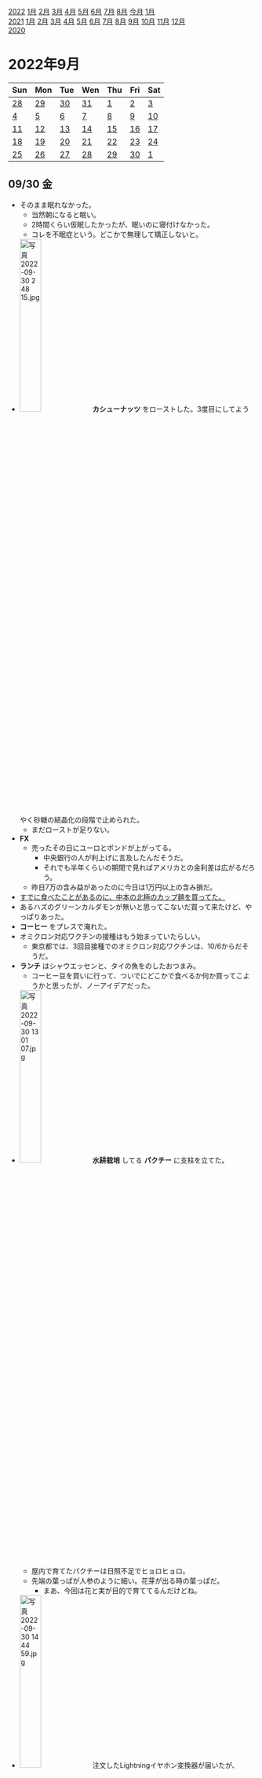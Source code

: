 [2022](README.md#2022) [1月](2022-01.md) [2月](2022-02.md) [3月](2022-03.md) [4月](2022-04.md) [5月](2022-05.md) [6月](2022-06.md) [7月](2022-07.md) [8月](2022-08.md) [今月](2022-09.md) [1月](2022-10.md)  
[2021](README.md#2021) [1月](2021-01.md) [2月](2021-02.md) [3月](2021-03.md) [4月](2021-04.md) [5月](2021-05.md) [6月](2021-06.md) [7月](2021-07.md) [8月](2021-08.md) [9月](2021-09.md) [10月](2021-10.md) [11月](2021-11.md) [12月](2021-12.md)  
[2020](README.md#2020)  

2022年9月
=========

|Sun|Mon|Tue|Wen|Thu|Fri|Sat|
|---|---|---|---|---|---|---|
|[28](2022-08.md#0828-日)|[29](2022-08.md#0829-月)|[30](2022-08.md#0830-火)|[31](2022-08.md#0831-水)|[1](#0901-木)|[2](#0902-金)|[3](#0903-土)|
|[4](#0904-日)|[5](#0905-月)|[6](#0906-火)|[7](#0907-水)|[8](#0908-木)|[9](#0909-金)|[10](#0910-土)|
|[11](#0911-日)|[12](#0912-月)|[13](#0913-火)|[14](#0914-水)|[15](#0915-木)|[16](#0916-金)|[17](#0917-土)|
|[18](#0918-日)|[19](#0919-月)|[20](#0920-火)|[21](#0921-水)|[22](#0922-木)|[23](#0923-金)|[24](#0924-土)|
|[25](#0925-日)|[26](#0926-月)|[27](#0927-火)|[28](#0928-水)|[29](#0929-木)|[30](#0930-金)|[1](2022-10.md#1001-土)|

## 09/30 金

- そのまま眠れなかった。
  - 当然朝になると眠い。
  - 2時間くらい仮眠したかったが、眠いのに寝付けなかった。
  - コレを不眠症という。どこかで無理して矯正しないと。
- <img src='images/%E5%86%99%E7%9C%9F%202022%2D09%2D30%202%2048%2015.jpg' alt='写真 2022-09-30 2 48 15.jpg' width='30%'> __カシューナッツ__ をローストした。3度目にしてようやく砂糖の結晶化の段階で止められた。
  - まだローストが足りない。
- __FX__ 
  - 売ったその日にユーロとポンドが上がってる。
    - 中央銀行の人が利上げに言及したんだそうだ。
    - それでも半年くらいの期間で見ればアメリカとの金利差は広がるだろう。
  - 昨日7万の含み益があったのに今日は1万円以上の含み損だ。
- [すでに食べたことがあるのに、中本の北極のカップ麺を買ってた。](2022-07.md#0726-instant-ramen-nakamoto-arctic)
- あるハズのグリーンカルダモンが無いと思ってこないだ買って来たけど、やっぱりあった。
- __コーヒー__ をプレスで淹れた。
- オミクロン対応ワクチンの接種はもう始まっていたらしい。
  - 東京都では、3回目接種でのオミクロン対応ワクチンは、10/6からだそうだ。
- __ランチ__ はシャウエッセンと、タイの魚をのしたおつまみ。
  - コーヒー豆を買いに行って、ついでにどこかで食べるか何か買ってこようかと思ったが、ノーアイデアだった。
- <img src='images/%E5%86%99%E7%9C%9F%202022%2D09%2D30%2013%2001%2007.jpg' alt='写真 2022-09-30 13 01 07.jpg' width='30%'> __水耕栽培__ してる __パクチー__ に支柱を立てた。
  - 屋内で育てたパクチーは日照不足でヒョロヒョロ。
  - 先端の葉っぱが人参のように細い。花芽が出る時の葉っぱだ。
    - まあ、今回は花と実が目的で育ててるんだけどね。
- <img src='images/%E5%86%99%E7%9C%9F%202022%2D09%2D30%2014%2044%2059.jpg' alt='写真 2022-09-30 14 44 59.jpg' width='30%'> 注文したLightningイヤホン変換器が届いたが、Lightning2又コネクタに差すと認識しない。直接させば認識する。
  - [別の2又をポチった](https://www.amazon.co.jp/dp/B0B38DWD91/)。充電用ライトニング端子とイヤホン端子の製品。
- SE2で使っているスマホリング的なバンドをiPhone SE3にも付けたい。
  - [買った時の残りが2本あるハズ](2022-06.md#0624-smartphone-ring) だが、どこに仕舞ったのか分からない。
  - ポチった。
- __FX__ で仕事中にマイナス3万に到達したのに、21:30にはプラス1万近くになってる。
  - どうも荒れた時にエントリーしたものだ。
- __晩酌__ は __江古田__ のもつ焼き屋。
  - 電車で移動。
    - 契約しているMVNO `OCN ONE` のプロファイルをダウンロードしていなくて、データ通信が使えなかった。
    - 都営線wifiってのが使えたお陰で、無事にプロファイルをインストールして、データ通信できるようになった。
  - 程々にするつもりだったのに、そのままカラオケに行き、更にもう1軒行った。
  - 行きは電車だったが、帰りは歩いた。
  - 朝。

## 09/29 木

- 5:00に目が覚めて眠れなかった。
- __コーヒー__ をプレスで淹れた。
- __FX__
  - 昨日はドルがだいぶ戻したらしい。
  - 豪ドル米ドルとポンドルをショート。
  - ランド円は昨日が追加のチャンスだったと思うが、すでに1枚持っていて、もう少し値幅が無いと追加しにくい。高金利通貨で、たまに大きく下げるから。
  - 8枚所持で有効比率280%。追加はこの辺までかな。
- 仕事中に音楽を聞くのに使っていた初代iPhone SEをSE2に置き換えたい。
  - SE2にはイヤホンコネクタが無い。
  - Lightningイヤホンが1つあったと思うが見つからない。
  - Lightningイヤホン変換器がいくつかあったと思うが見つからない。
  - 変換器は注文するが、とりあえずはBluetoothを使うか。
- SE2に変えたついでに、仕事中に聞く音楽を `BLACKPINK` に。
- __ランチ__ はキャベツ炒め。
  - キャベツは9/5の残り。切り口が黒ずんでる。
    - 豆板醤、オイスターソース、豆鼓、黒酢、ホワジャオの中華味。
    - 豆鼓は大体八丁味噌。
    - 黒酢を入れ過ぎた。豆鼓は刻んで使うものだが、忘れてそのまま入れてしまった。
    - ちょっと塩辛いしまとまりが無いが、こんなものかな。
- <details><summary>C#で、ファイルパスから、一つ上のフォルダのパスを取り出したい、というのをかなり大変なコードで実現しているのを見た。</summary>

  - 一つの解決方法は、
    ```cs
    var entries = path.Split('/');
    var basePath = string.Join('/', entries.Take(entries.Length - 2));
    ```
    僕が先頭2つを飛ばした時は、Take()のところにSkip()を使った。
  - またもっと速そうな方法として、
    ```cs
    var basePath = path.SubString(0, path.LastIndexOf('/', 0, path.LastIndexOf('/')));
    ```
  - 2つ目のをもっと汎用的に書くと、
    ```cs
    static int NthLastIndexOf<T>(T[] this array, T element, int skipCount)
    {
      var end = array.Length;
      for (var i = 0; i < skipCount && end > 0; ++i)
      {
        end = array.LastIndexOf(element, end - 1);
      }
      return end;
    }
    var basePath = path.SubString(0, path.ToCharArray().NthLastIndexOf('/', 2));
    ```
    とか？IList<T>の方がいいかな？むしろstring専用がいいかな？(コンパイルしてみてない)
      - 最初に再帰で書いたが、スピードのためにループに直したら終了判定も簡単になって良かった。
      - これ、先頭から飛ばす方が少しだけ手間だ。
        ```cs
        static int NthIndexOf<T>(T[] this array, T element, int skipCount)
        {
          var start = -1;
          var end = array.Length;
          for (var i = 0; i < skipCount && start < end>; ++i)
          {
            start = array.IndexOf(element, start + 1);
          }
          return start >= end ? -1 : start;
        }
        var relativePath = path.SubString(0, path.ToCharArray().NthIndexOf('/', 2));
        ```
  </details>

- __晩飯__ はインスタント焼きそばとレンチンの卵と `シャウエッセン` 。
  - 北海道で普及しているという `焼きそば弁当` 。
    - 大盛りしか売ってなかったのでソレを買ったが、多過ぎた。まあ、他の日よりは今日の方が相応しい。
- 気温22°Cらしいのでエアコンを消して窓を開けて寝る。
- 床にはいるが2時間で起床。
- 暑くてエアコンを点けた。風が通らず、室温は22°Cにならない。

## 09/28 水

- 目覚ましを掛け忘れて9:30起床。
- __コーヒー__ をプレスで淹れた。
- __園芸__
  - __パクチー__ をベランダに出してみた。
  - アシナガバチの大きいのがいつもウロついてるが、そのうちに水やり中に間違って部屋に入ってきそうで怖い。
- 最高気温26°Cらしい。室温は28°Cを超えそうだからエアコンを入れた。
- 久しぶりに __チャイ__ を煮出した。
- __ランチ__ は糠漬けとキャベツの塩揉み。
  - 塩揉みも9/5のだ。
- iPhone SE3が到着。
  - 同期は簡単に済んだが、アプリのダウンロードが終わらないので持ち出せない。
  - 付属ケーブルがUSB-C対Lightningだ。
- __FX__
  - __豪ドル売り__ でエントリーした。
    - もっと早く決断して売るべきだった。
    - アメリカの景気が悪くなると、オーストラリアの都合で下がる。
    - 景気が良くなるとドルが上がる。
    - そうでなくとも、当面はアメリカの方が金利上昇が速いと思われる。
  - __ポンド__ もしばらくトレンドは変わらないかも知れない。
    - 新政権の減税の評判が悪いそうなんだけど、どうなんだろうか。
  - こないだの __介入__ の時に見てるだけだったが、どうせそのうちに戻すとは思っていたのだから、適当に何枚か間隔を置いて追加すればよかった。
    - 「どこまで下がるか分からない」という理由で売りで参加しなかったが、 __買いで参加__ したら良かったんだ。
- __ハーブティー__ を __レモングラス__ と __乾燥みかん__ で淹れた。
- 同僚にお勧めされた `Awkward Guests` というボードゲームが面白そうだが、遊ぶのが大変そうだ。
  - アプリだけで遊べるバージョンがあればいいのに。
  - 昔、この中に一人だけ嘘吐きがいる、というような論理ゲームを作ろうとしたことがあったが、似た感じなのだろうか。
- __歩いて__ __お出かけ__
  - __江古田__ に行く途中でスパイスを買いたい。
  - 検索すると __東長崎__ に `スパデウラリマート` というハラル食材店があるので、ホールのカルダモンとクミンを購入。
  - 近くの `クレオールコーヒースタンド` で __コーヒーをテイクアウト__ 。
  - 江古田のもつ焼き屋で晩酌。
  - タクシーで帰宅。

## 09/27 火

- 朝になると眠くなる。
- __コーヒー__ をプレスで淹れた。
  - やや深煎り気味だがフィルターより美味しい。
- 近くのスーパーで __買い物__。
  - 冷凍シーフードミックスとピーマンとナスを買うつもりだったがナスは無かった。
  - シメジとみかんとストックのインスタント麺を購入。
- __乾燥みかん__ にチャレンジ。
  - <img src='images/%E5%86%99%E7%9C%9F%202022%2D09%2D27%208%2019%2025.jpg' alt='写真 2022-09-27 8 19 25.jpg' width='30%'> フレッシュな輪切りみかん。
  - コンベクションオーブン110°Cで風力最大。
    - <img src='images/%E5%86%99%E7%9C%9F%202022%2D09%2D27%209%2024%2034.jpg' alt='写真 2022-09-27 9 24 34.jpg' width='30%'> 30分では沸騰すらしていない。
    - 沸騰しないが、徐々に水分は抜けていってる。60分経過後に、120°Cに上げてみた。
    - <img src='images/%E5%86%99%E7%9C%9F%202022%2D09%2D27%2010%2031%2006.jpg' alt='写真 2022-09-27 10 31 06.jpg' width='30%'> 本当にその温度まで上がってるのか調べるために、オーブン用の温度計を入れてみた。
      - 見たら90°Cだった。
      - 130°Cに上げてサーモスタットが切れる瞬間でも100°C。
      - 温度計が手前だからかも知れない？
      - 130°Cでは、温度計は100°Cまでしか上がらないが、皮は焦げた。
    - 120°Cでも焦げは進む。110°Cで良かったのかな？
    - 2時間半かけて、それらしくなった。
    - 厚みのあるところの水分が抜けていないのでサーキュレーターで風乾。
- `Amazon` がプライムデー。
  - みかんがダメっぽかったので、フードドライヤーが欲しかったが、1回しか使わない気がする。
    - そして、コンベクションオーブンでもそこそこ行けそうということが分かって不要になった。
- 忘れていたキャベツと大根の糠漬けを取り出した。9/5だった。
- __園芸__
  - __パクチー__ をベランダの日陰になりがちなところに出してみた。
    - 最高気温28°Cだと、室内の温度と一緒だ。
    - パクチーは20度くらいまでの温度がいいらしい。今年は暑くて2鉢枯らしてしまった。
    - 室内の本棚よりはベランダの日陰がちなところの方が照度が高いし、温度も室内より丁度いいと思う。
    - ただし、西日が当たる。大丈夫だろうか。
    - 昼過ぎ、やっぱり30°Cまで上がる、と言い出したので室内に取り込んだ。
      - 直射日光が当たっており、心なしかグッタリしている。
      - 背が低いうちに風に当てると強く育つというのを見たことがある。
        - 面倒でしなかったが、今のヘナヘナ具合を見るとやれば良かったと思う。
        - しっかりしないなら、支柱を立ててしまおう。
    - 最低気温が、パクチーにとって適温くらい。夜は室内の方が暑いから、夕方に外に出すのがいいのかな。
- __ランチ__ はシーフードガパオと素麺。
  - ガパオはブナシメジを入れ過ぎた。残りをどうするか考えるのが面倒だったので、多過ぎることは分かっていて入れてしまった。
    - ナンプラーもオイスターソースも入れ過ぎ。控えたつもりだったがかなり濃い。
    - ついでに __ホーリーバジル__ も多過ぎた。
  - 素麺は __茗荷__ を使うため。
  - 満腹。
- __カシューナッツ__ の砂糖掛けを作ろうとしたが、またカラメルになった。
  - シナモンの香りがするんだけど、混入したのかな？生のカシューナッツを保管してる棚は匂いのキツいものが多いから、それが混じると微妙にシナモン風になるのかな？
  - 140°C10分はローストが甘かった。少し喉に辛い。
- 味付けカシューナッツローストをどうやって作るべきか分からずに試行錯誤していたが、途中までオーブンで、それをフライパンで煎る、で良さそう。
- 夕方、調子が悪くなって早退させてもらったら、報告して割とすぐに調子が戻り始めた。
- __パクチー__ を夕方にベランダに出そうかと思っていたけど、陽が落ちてしまった。
  - __日照__ の無いベランダに出すのは、単に冷やすだけで意味はない。
- __国葬__ について日記に書いていなかったのか。
  - 菅の友人代表の弔辞が評判いいらしい。
    - 安倍も菅も嫌いだが、菅の安倍に対する忠誠には疑いを持たない。
      - 第一次安倍政権が学級崩壊と呼ばれてお腹を壊して退陣した。
      - 自民党内でも安倍を批判する声が多かったが、菅はあの時も裏切らなかった。
  - 国葬は内閣の裁量で決めてもいいと思うけど、時間が経つごとに反対が増えるというのは、やりかたが良くない。当初は賛成が多かったのだし、岸田が国民に情熱を見せることが出来れば違ったと思うが、そもそも熱意が無いなら主催を変更するべきだった。国民の分断を煽る結果になった。まあ、安倍を送るには相応しいか。
    - 国葬賛成派は、礼儀とか道徳を持ち出しがち。理屈は反対派にある。
      - だが、どちらも歩み寄りがない。どちらも落としどころが無く、相手に譲歩の余地を与えない。
      - 不道徳と言われて歩み寄れるか？安倍政権や国葬の総括や検証は事後でも良くないか？
  - 銃撃を防げなかったことで、手製銃が念頭に無かったというようなことを言っていたが、それではボウガンはどうなのか。すでに沢山の事件が起きているし、銃よりも作るのが簡単だし、今回のような箱型にしたら連発式や多連装にも改造できる。
- __為替介入__ について、効果が無いというような経済記事がいくつもある。
  - 一定水準を維持しようとする介入は為替操作として非難されるが、急変時に変動スピードを緩めるための介入は __スムージング__ と呼ばれていて許容されると言われている。
  - 各国への根回しをしていたとされるから、スムージングとして理解を得ていたハズだ。
  - ということは、円安を止めることが出来なくて当然で、 __変動スピードが遅くなれば効果があった__ と言うことだ。
  - 無意味だという意見は、160円到達が3か月後でも24か月後でも違いが無い、と主張しているのと大差がない。
  - これからもたまに介入して、レバレッジの高い連中をガンガンロスカットさせてやって欲しい。
    - 円高介入の時の外貨を円転するなら、利益確定だしね。
      - 米国債を売るわけだから、好き放題はできないだろうけど。
- 五輪のスポンサー選定での贈収賄事件がいくつか明るみになった。
  - 8月末に、安倍内閣の守護神と言われた中村恰警察庁長官が銃撃事件を防げなかったことに対する引責で辞任したら、このスピード感。やりたかったのに抑えられていたというのが伝わる。
- 夜の外気温が22°Cだというのでエアコンを消して窓を開けてみる。

## 09/26 月

- 目覚ましを8:30に掛けて9:20起床。
- __コーヒー__ をウェーブフィルターで豆多めで淹れた。
- __園芸__
  - ここのところ雨が多くて水やりが楽だったが、久しぶりにたっぷりあげた。
  - __ローズゼラニウム__ をベランダに。
- __FX__
  - ドル円で割と激しく上下していたので売り方に乗ってみた。
    - あっさりと勢いが無くなったのですぐに決済。600円勝ち。
- __ランチ__ はガパオ。
  - ベランダの __ホーリーバジル__ を使った。ガパオとはホーリーバジルのことだそうだ。
    - ホーリーバジルの感じは、なるほど、どこかで食べたガパオだ。
      - スイートバジルの時には全然ガパオを感じなかったが、これが本物か。
      - といって、多分前回はバジルを入れるのが早過ぎたのだと思う。
    - オイスターソースを入れ過ぎて味が濃過ぎる。
      - 粘度がかなり高い。
    - __レモンドロップ__ を使おうと思っていたのに忘れて粉唐辛子を使った。
    - お肉は生姜焼き用のを細切りにして、下味をつけて冷蔵庫に入れたものを使ったが、完全にオイスターソースに負けてる。
    - 悪くはないが、色々想定外。
- 近所の居酒屋で __晩酌__ 。
- 3時間で起きてしまい、そのまま朝まで眠れなかった。

## 09/25 日

- 朝、牛乳を買いに出掛けたら知り合いに会い、ゴールデン街に飲みに行った。
  - その後バー2軒。13:00頃まで。
- __買い物__ して帰る。
  - `アジアンスーパーストア` でココナッツミルクとココナッツシュレッドとインスタント麺とお菓子を購入。
  - 黒酢を買いに `華僑服務社` へ。
    - ついでにオイスターソースも買って来た。これはガパオ用。
- 大久保の中華で一杯やっていこうと思っていたが、昼はランチで混んでいたのでスルーして `ひつじろう` という店に行った。
- 西新宿のビルがだいぶ出来てきた。
- 近所のもつ焼き屋で __晩酌__ 。
- 朝出掛けてから10時間してようやく牛乳を手に入れた。

## 09/24 土

- 東中野のバーで誕生会。

## 09/23 金 春分の日

- __お出かけ__
  - __練馬__ の `渋谷園芸` へ。ダラダラしてて出るのが遅くなったので電車。
    - 月曜の `オザキフラワーパーク` が大ヒットだったので、コチラも見てみた。
    - あんまりピンとこなくて、ローズゼラニウムだけ買って来た。
    - コスモスを少し悩んだが、花を育てる趣味はない。
    - コスモスの切り花があればどこかの飲み屋にでもプレゼントしようかと思ったが無かった。
  - __雨用の靴__ で出ようと思ってたのに忘れた。
  - `フルプレ` で2杯。
  - その向かいの `プラザトキワ` という用品店の店頭に安いチェックシャツが売っていたので購入。
    - 無地やストライプのもあれば欲しかったが、チェック1枚だけ。
  - 歩いて移動中の __桜台__ の喫茶店で __コーヒーをテイクアウト__ 。
  - __江古田__ のバーで一杯。
  - 江古田のもつ焼き屋で晩酌。
  - __中井__ の知り合いのバーのイベントで一杯。
  - タクシーで帰宅。
    - ウォーキング時間が短過ぎる。

## 09/22 木

- 目覚ましを掛け忘れて寝坊した。10:40起床。
- __買い物__ とついでに __ランチ__ に __お出かけ__ 。
  - `丸亀製麺` でおろし醤油うどん。
    - こないだ `うどん大門` でいいうどんを食べて、丸亀はもっとコシがあったな、と思って食べたくなった。
    - コシはハッキリ強いが、ちょっと美味しく感じない。もう少し茹でた方がいいかも？
  - スーパーで `シャウエッセン` の大袋と、ずっと忘れてたボディーソープを購入。
  - `バーガーキング` で気になっていたビッグチキンフィレバーガー。
    - アプリで注文したいが、トッピングの設定が出来ない。
  - `スタバ` でフラペチーノ。
- 雨が降ったようで、水やりはいらなそう。 __ハバネロ__ にだけあげた。
- アチコチ行ったから __昼休み__ ギリギリ。
- __FX__ 17:00過ぎ、日銀の __為替介入__ 来たかも。
  - 一瞬、145.8円から143.8円まで2円下げた。
  - 乗っかるかどうか迷ったが止めておいた。
    - エントリーは簡単だが、イグジットに自信が無い。
  - 介入宣言来た。
  - 140.585円まで来た。あと一息！
  - あー、終わったかな。18:00時点で142円まで戻した。
  - 17:04から17:46までの戦いでした。
  - 介入に乗っかってれば3万円は取れたな。もっと行けたかも知れない。まあ、事前には分からない。
  - もうちょっと下げたらロングでエントリーしたかったな。
    - と言っても、介入が終わったことを確認したうえで140円台だったら、くらいなので、かなり下げないとそうならないけど。
  - __140円を割る__ と、為替操作との非難を受けそうだからココまでにしたのかな？単に、 __開始時点から5円__ と決めてたのかな？
  - イベントの盛り上がりで楽しかった。久しぶりのリアルタイムだった。
  - いつの間にかユーロ/スイスフランのスワップがマイナスになってる。ユーロが利上げしたのは知ってたが、スイスフランよりも高くなっていたとは。
    - スイスの利上げも発表されたが、結果どうなるのかな？週明けに分かるだろう。
- __ハーブティー__ はレモングラスと乾燥生姜。
  - 生姜が勝ってる。味がするくらい入れたが、香りがする程度でいい。
  - 2杯目はかなり辛い。コレはコレで楽しい。
- エアコン無しで仕事したが、微妙に暑かった。
- __赤紫蘇__ は明るくないと発芽しないそうだ。
  - とりあえず、今の容器のまま外に出してみようか。

## 09/21 水

- 9:00の目覚ましで9:30起床。
- __コーヒー__ をプレスで淹れた。
  - 豆を多めにした。
- 朝の気温が18°Cだというのでエアコンを消して寝たら良かったと思ったが、ベランダに出てもあんまり涼しくなかった。
- __ランチ__ はキャベツと貰った佐野ラーメン。
  - 流石にチェーンの喜多方ラーメンのような弾力はない。冷水で締めて温め直したら違ったかな？
    - 坂内とか小坊師とかの、多加水のピロピロのコシがあってモチモチの麺が好きだ。
- __園芸__
  - <img src='images/%E5%86%99%E7%9C%9F%202022%2D09%2D21%2014%2013%2046.jpg' alt='写真 2022-09-21 14 13 46.jpg' width='30%'> <img src='images/%E5%86%99%E7%9C%9F%202022%2D09%2D21%2014%2013%2050.jpg' alt='写真 2022-09-21 14 13 50.jpg' width='30%'> <img src='images/%E5%86%99%E7%9C%9F%202022%2D09%2D21%2014%2013%2058.jpg' alt='写真 2022-09-21 14 13 58.jpg' width='30%'> 買って来た __茗荷__ を本棚の下段の __生姜__ の隣に配置した。
    - 生姜は2つあって、ハイドロボールの方は元気がないが、スポンジに乗せただけの方は元気が良い。
      - 息ができるようにハイドロボールにしたつもりなのに。粒が小さかったかな。
  - <img src='images/%E5%86%99%E7%9C%9F%202022%2D09%2D21%2014%2013%2029.jpg' alt='写真 2022-09-21 14 13 29.jpg' width='30%'><img src='images/%E5%86%99%E7%9C%9F%202022%2D09%2D21%2014%2033%2024.jpg' alt='写真 2022-09-21 14 33 24.jpg' width='30%'> 買った時からついていた茗荷を収穫した。
  - <img src='images/%E5%86%99%E7%9C%9F%202022%2D09%2D21%2014%2016%2036.jpg' alt='写真 2022-09-21 14 16 36.jpg' width='30%'> 枯れたと思っていた __コシヒカリ__ から新芽が出た？青々として伸びてる部分がある。
- __ハーブティー__ はレモングラスと乾燥リンゴ。
  - 5分蒸らしたが、2杯目と比べると薄い。なかなか良く出ない。
  - 2杯目は美味しい。リンゴの香りも甘みも良く出ている。
- __FX__ で、ドル円とランド円を1枚ずつエントリーした。
  - [利益確定した](#0905-fx) 値段よりも安く買いたかったが、いつまでも帰ってこないかも知れないので、値上がりした時にポジションを積み増した、と考えてエントリーすることにした。
  - ポジった途端にサクサク下げるというね。
    - その内に09/05の値段までは下げると思ってたから別にいいんだけどね。タイミングが良過ぎて。
- ファイル名が長過ぎてgitに登録できないという事態。
- C#の `IReadOnlySet<>` を使いたいが、Unity2021の.net frameworkのバージョンには入ってない。
- [09/16に注文したiPhone SE3](#0916-order-iphone-se3) は今日届く予定だったはずだが、注文履歴を見たら9/27..9/29に到着予定に変わっていた。
  - なら他の色でも良かった。
- __江古田__ のもつ焼き屋で __晩酌__ 。
- 18°Cらしいので、エアコンを消して寝る。

## 09/20 火

- 7:00の目覚ましで8:30起床。
- 中野税務署へ修正申告しに行く。
  - 8:30に到着したかったが9:20に家を出た。
  - 封筒に申告用紙が入っていて、それを書き写すのかと思ったら、ソレに住所氏名を書いてハンコを押して出せばいいだけだそうで、楽チンで嬉しい。
- 駅ビル？が出来てきた。
- __ランチ__ は __中野ブロードウェイ__ の地下の `うどん大門` でかけ小をひやあつで。
  - うどんはコシがあるが讃岐と比べると柔らかめ。お出汁が美味しい。
  - 冷たい方が美味しそう。次があれば醤油うどんを食べたい。
- 思ったよりも待った。23:00直前に列に並んで、23:30を過ぎた。なら `レインボウスパイス` にしたら良かった。30分待つのが嫌だからソッチにしたのに。
  - __昼休みを長く取りたい__ 。中野には他にも行きたいお店が沢山ある。
- ブロードウェイ地下の `チャレンジャー` で __コーヒーをテイクアウト__ 。
- ブロードウェイに `シャトレーゼ` の実店舗があった。
- 近所に戻って来て、 `スタバ` で __コーヒーをテイクアウト__ 。アーモンドミルクラテ。
- 夕方にお腹が空いて明太焼きそばのカップ麺を食べた。
  - 大量の明太子、ということだったが、粒が沢山ではなく、小さな塊が沢山だった。味は悪くないが、別に入っていて嬉しいとは感じなかった。
- 夜食にポテチを1袋半食べた。

## 09/19 月 敬老の日

- __お出かけ__ 。
  - 同僚に `辛辛魚` を勧められて、食べに行く。辛辛魚はメニューの名前で、店の名前は `井の庄`。
    - 何店舗かあるが、折角だから本店へ。
    - 最寄り駅は石神井公園駅。
      - 歩くと10km程度。
      - 往復とも歩くのは、やる気が出ないので息は電車で帰りだけ歩く。
  - ついでだから `オザキフラワーパーク` の品揃えも見に行く。
    - ということで、 __武蔵関駅__ で下りて、花屋に寄って歩いてラーメン屋へ。
    - __茗荷__ のまあまあ育ったのを買った。
      - 茗荷は簡単に冬を越すらしい。地上部が枯れるからソレを切って、春になると芽が出てくるらしい。
      - それと、日陰でも育つので室内で良いというのがいい。
      - 実が付いているのを買って来た。
    - __食用菊__ が売っていたのでなんとなく買った。もう蕾が付いている。ポットのままで大丈夫かな？
      - 菊も冬を越すらしい。
        - 地面から冬至芽というのが出てくるそうで、冬の間にそれを植え替えるのだそうだ。
    - __ヨモギ__ 、 __タイム__ 、 __オレガノ__ も買って来た。
      - ヨモギも冬を越すらしい。植え替えや株分けは秋だそうだ。
  - __石神井公園__ を通って移動。ほぼ池。
  - 風が強い。
  - 雨が降ったり止んだり。
  - __雨用の靴__ で出ようと思ったのに忘れていた。
  - __晩飯__ は辛辛魚。
    - 魚粉でドロっとしてる。
    - 細めの平麺で、パツっという固さはあるが、もっちりした弾力はない。
    - 肉マシを注文した。
      - この大きさで380円はちょっと高いかな、と思った肉が2つで、これなら十分だ。
    - 辛めに注文しようと思ったが、辛さの段階が聞き取れず、普通より少し辛く、と注文した。
    - テーブルに赤い粉末があったが、入れても辛くならない。普通の辛さと同じ辛さらしい。実質的には追加魚粉だ。
  - __練馬__ に寄って __晩酌__ 。 `フルプレ` でサワーを2杯。生絞りフルーツサワーのお店。
  - __江古田__ に寄ったが、お目当ての店は定休日だった。
    - 月曜が祝日の時は火曜休みにして欲しいが、祝日の時くらいは平日休みの人と会いたいということなのかも知れない。
  - __中井__ の知り合いのバーのイベントに行って一杯。
    - __タコさんウインナー__ が品切れだそうで、コンビニで買って来て差し入れ。
      - `セブンイレブン` にウインナーが6種類もあった。
      - 全部買って来て、タコの大群を作ってもらった。

## 09/18 日

- ポストに税務署の封筒が入っていた。
  - 火曜日までに修正申告しろと。
  - ギリギリじゃん。今日まで気付かなかったのが惜しまれる。
- 近所のもつ焼き屋で __晩酌__ 。

## 09/17 土

- <img src='images/%E5%86%99%E7%9C%9F%202022%2D09%2D17%2010%2043%2041.jpg' alt='写真 2022-09-17 10 43 41.jpg' width='30%'> 風乾ではサクサクにならない __乾燥リンゴ__ をコンベクションオーブンで110°Cで焼いたらサクサクになった。
  - 放置したらすぐにシナシナになった。
- __お出かけ__
  - 中井の知り合いのバーが長期休暇なんだけど、その期間に間借りで知り合いが営業しているので、一杯飲んでいく。
    - デザイナーさんが作品を展示するイベント。
  - [08/27にケバブを全然買えなかった](2022-08.md#0827-kebabu) 事件のリベンジのために __新井薬師__ まで歩いた。
    - `メイハーネオゼリ` でチキンとビーフのおつまみケバブをテイクアウト。
      - 肉がしっかりしてて、味付けが塩辛い。
    - `アップアルル` はまたやってなかった。潰れてるかも知れない。
    - 早稲田通りまで出て、 `ディバン` でミックスのおつまみケバブをテイクアウト。
  - 東中野のバーにケバブを差し入れ。

## 09/16 金

- 9:00の目覚ましで9:35起床。
- <img src='images/%E5%86%99%E7%9C%9F%202022%2D09%2D16%204%2055%2010.jpg' alt='写真 2022-09-16 4 55 10.jpg' width='30%'> 生姜はもう大丈夫そうなので瓶に移動。
  - リンゴは風乾するならもっと薄く切った方が良さそう。
    - 100°Cのコンベクションオーブンとかどうかな？
- __コーヒー__ をプレスで淹れた。
  - 今日から `BBB` のマンデリン。久しぶりの深煎り。
- __園芸__
  - カイガラムシを指で弾いたら潰れた。憂鬱。
    - チェックしてないけど、沢山いるんだろうな。
  - [09/14にも書いた](#0914-dead-plum) が、梅は買って来た時には棒だったんだから、今の枯れて見える状態からでも発根、発芽してもいいんじゃない？
    - 台木に接ぎ木してある感じだから、ソッチがダメになったというならどうしようもないんだけど。
- 毛布を洗濯。
- __ランチ__ はキャベツ。
  - 乳酸発酵している気がするが、元々の酸味だったかも知れない。
- 余っている1/4のキャベツを見ないフリする罪悪感。
- <img src='images/%E5%86%99%E7%9C%9F%202022%2D09%2D16%2013%2000%2040.jpg' alt='写真 2022-09-16 13 00 40.jpg' width='30%'> <img src='images/%E5%86%99%E7%9C%9F%202022%2D09%2D16%2013%2005%2013.jpg' alt='写真 2022-09-16 13 05 13.jpg' width='30%'> __昼休み__ に __カシューナッツ__ をロースト。
  - [以前に塩水に漬けてからロースト](2022-06.md#0606-roast-nuts) と書いたが、今回はキャラメリゼの作り方で試した。
    - https://www.cotta.jp/special/article/?p=7543
  - 途中に書いてある結晶化した砂糖の状態にしたかったが、バターを入れたら水分で砂糖が溶けてしまった。
    - 部分的にカラメルになって、結晶が少し残った部分とのコントラストで美味しい。
    - 味見したら止まらない。コレは良くないものを作ってしまったかも知れない。
  - ナッツのローストは160°Cで15分。もう少し短くてもいいかも知れない。
  - なるほど、コレをチョコで包むとアマンドショコラか。
- __FX__ でメキシコペソ円だけ買い直した。
  - まだ高いけど、金利高いし、待ってる時間のスワップの方が高いかも知れないし、ドル円やランド円に比べると底が固い。
  - ランド円はまあまあ下がってる。
    - 下値の切り上げ方を見ると、この辺で反発するかも知れないが、トルコリラと南アランドは落ちてくると信じてる。トルコはポジらないけど。
- やっぱりランチでお腹が痛くなった。少しマイルドになったかも？慣れただけ？
  - 仕事中はエアコンが当たるから、冷えた説も消えないけど、お腹が空っぽの時は平気なんだよなあ。
- <img src='images/%E5%86%99%E7%9C%9F%202022%2D09%2D16%2016%2031%2046.jpg' alt='写真 2022-09-16 16 31 46.jpg' width='30%'> __ハーブティー__ を __乾燥リンゴ__ と __乾燥生姜__ で淹れてみた。
  - これだけだと、飲み物として物足りない。紅茶に入れるとかしたい。
  - 時間が経ったら濃くなってきた。煮出す必要がありそう。
  - 二煎目は厳しいな。
  - 出し殻は味が無くて食べられない。生姜は辛みはあるが香りが無い。
- 何年も前に生の大豆を買って放置していたハズなんだけど見当たらない。捨てたのかな？
- <a id="0916-order-iphone-se3"></a>`Apple` の公式サイトで `iPhone SE3` を注文した。
  - 21日の水曜に届くそうだ。置き配でいいんだけど、指定する場所が無かった。
- __江古田__ まで歩いてもつ焼き屋で __晩酌__ 。
  - 移動中に自販機で水を買ったらリンゴジュースが沢山入っていて邪魔だった。
    - 業者に連絡しようかと思ったけど、目につくところに連絡先が無かったので止めた。
  - __中井__ の知り合いのバーで一杯。

## 09/15 木

- 4:00頃に起きて、そのまま寝なかった。
- 外気温が23°Cだというのでエアコンを切って窓を開ける。
  - 室内の空気が悪かった。
- おならがオニオンスープの匂い。
- <img src='images/%E5%86%99%E7%9C%9F%202022%2D09%2D15%207%2017%2008.jpg' alt='写真 2022-09-15 7 17 08.jpg' width='30%'> 朝の時点の __乾燥リンゴ__ と __乾燥生姜__ 。
  - リンゴは加熱したのと生のが半々で、生のはまだまだ。
  - 生姜はすでにかなり乾いている。
- __園芸__
  - 昨日の夕方水やりをしたので、どれも土は乾いていなかったが、 __唐辛子__ と小さい鉢には水やりした。
- 今日は27°Cまでか。室内はエアコンが必要だろうが。
- まだお腹痛い。病院に行くべきか。
- ダラダラしててコーヒーを淹れるタイミングを逃した。
- __昼休み__ は昼寝。
- ランチは食べずに、たまにお菓子を食べた。
  - `カントリーマアム` チョコまみれ。
- __FX__ だけど、昨日のレートチェックで13日の物価発表前の価格を割っていないということは、1か月程度は140円に到達しなそうだ。
- `iPhone SE3` を買いに新宿のAppleストアに行ったが、黒の128GBの在庫が新宿店だけなかった。
- 新宿に出たついでに、やっていたら __二郎系ステーキ__ を食べようと思っていたが、そのメニューはコロナ中に止めたっぽい。

## 09/14 水

- 9:00の目覚ましで9:30起床。
- まだお腹が痛い。
  - お酒の飲み過ぎが原因だと思っていたが、お腹を冷やしたのが原因の可能性がある。
    - 下してるし。
- __コーヒー__ をプレスで淹れた。
- __ランチ__ はキャベツとポテチとオニオンスープ。
  - オニオンスープは甘みを出すために65°Cまではざく切りの玉ねぎを入れた水をIHの一番弱い火力で熱し、そこから沸騰させ、沸騰を維持できる程度の弱火で玉ねぎが柔らかくなるまで煮た。
    - こんなところじゃないかな？
    - 後で思ったけど、40°Cくらいまでは普通に加熱してもいいのでは。
- `Boniq` もそうだけど、真空調理機を低温調理機という人たちがいる。
  - 分からなくはないんだけど、`Anova` とかBoniqの本質はお湯で恒温調理することだ。
    - そして、食材を袋に入れておかないと、ただ煮るだけになるし、機械のメンテが面倒だ。
      - その際に、袋の空気を抜かないと効率が悪いので、真空にする。
  - だから、真空調理と呼ぶべきだ。
  - スチームコンベクションオーブンで低温調理する場合には、真空ではないかも知れないので実体に合った呼び方をしたらいい。
- [何故フードドライヤーが欲しかったんだっけ？](2022-06.md#0607-food-drier) というのを思い出した。
  - [ハーブティーに乾燥リンゴを入れたかったんだ](2022-08.md#0823-dried-apple)。
- __FX__ 日銀が為替介入の準備段階に行う、 __レートチェック__ というのを実施したそうだ。
  - いくらか円高になったが、僕が戻って欲しい値段に比べれば大したことが無い。
  - これをきっかけに上昇して、もう帰ってこないかも知れないな。
- __ハーブティー__ は __レモングラス__ と乾燥生姜。
  - 自家製の乾燥生姜を使い切ろうと思ったのだけど、思いの外少なくて、生の生姜を少し足した。
    - 生と言ってもウォッカ漬け。
- レモングラスを収穫しにベランダに行ったら、 __ハバネロ__ の葉っぱに、白いゴミの様なものが散らかっているし、ベトベトしたものが付いている。
  - パッと見では虫に見えないが、虫に決まっている。わざわざ拡大して確認するつもりになれないし必要もない。
  - シャワーで流した。
  - 株が大きくて大変だった。
  - 大き過ぎて鉢が倒れるので、枯れた __南高梅__ に立てかけてある。
    - <a id="0914-dead-plum"></a>南高梅は根腐れで葉っぱが全部落ちたが、出掛けた新芽は死んでるように見えない。
      - 植え替えたら来年の春に芽を出すだろうか？
      - その前に一度新芽を拡大して見てみるのがいいか。
- ついでに適当に水やりした。
- __晩飯__ は宅配で `バーガーキング` のディアブロダブルチーズバーガー。
  - 辛いフライドガーリックが入っていて、中々楽しい。
- __買い物__ に __お出かけ__
  - 乾燥リンゴと乾燥生姜を作るための材料を探しに。
  - それと牛乳を切らしているのと、インスタントラーメンとポテチのストックが少ない。
- __乾燥リンゴ__ と __乾燥生姜__ の仕込み。
  - <img src='images/%E5%86%99%E7%9C%9F%202022%2D09%2D14%2020%2010%2001.jpg' alt='写真 2022-09-14 20 10 01.jpg' width='30%'> 乾燥リンゴはレンジで作るのを試したが、イイ感じに焼けるだけで乾く様子が無かった。
  - <img src='images/%E5%86%99%E7%9C%9F%202022%2D09%2D14%2020%2026%2039.jpg' alt='写真 2022-09-14 20 26 39.jpg' width='30%'> <img src='images/%E5%86%99%E7%9C%9F%202022%2D09%2D14%2020%2029%2057.jpg' alt='写真 2022-09-14 20 29 57.jpg' width='30%'> ということで、両方ともサーキュレーターで __風干し__ に。両方とも、この上に水分を吸うためのキッチンペーパーを置き、その上にボウルで重石をしてある。
    - 少しは加熱した方が美味しそうだけどな。乾燥と関係なく、調理として一度レンチンしてから、というのはいいかも知れない。
- 夜食に、さっき買ったお菓子を食べた。
- 23:00に仮眠のつもりで寝たが、朝までになった。

## 09/13 火

- 9:00の目覚ましと8:20のiPadの目覚ましをスヌーズし続けて9:30起床。
- __コーヒー__ をプレスで淹れた。
- __園芸__
  - __唐辛子__ は復活したが __コシヒカリ__ はダメっぽい。
  - 鉢の大きい __ペパーミント__ は一部が枯れただけで復活したが、鉢の小さい __キューバミント__ は復活できなかったようだ。
    - キューバミントの葉が乾燥してもいい香りなので収穫しておく。
      - 衛生面がやや不安。
  - __ライム__ の最後の冬の実が落ちた。
    - 夏の実が丁度良いサイズになりつつある。
  - __生姜__ の水耕栽培は、ハイドロボールを使った方の伸びが良くなくて、スポンジに乗せただけの雑な方が良く伸びてる。
  - __水耕栽培__ の __ホーリーバジル__ を外に出した。
    - まだ小さいので、乾くのが不安だったんだけど、高温を好むらしいし。
    - 室内で日照も少ないんだろうけど、本当にゆっくりとしか伸びない。生きてるのか不安になるレベル。
  - __水耕栽培__ の __四川唐辛子__ と __ベトナム唐辛子__ の容器が倒れてるのに気付かなくて枯らしてしまって結構経つ。
    - そろそろどかして別のを配置すべきだが。
  - __発芽セット__ がほとんど反応しない。
    - 室温27°Cは高過ぎるのだろうか。その温度で発芽する品種は？
- __ランチ__ はアチャールと乾ソバの残りとワンタン。
  - ワンタンすっかり忘れてた。
    - ワンタンとソバと乾燥ワカメを同じ鍋で茹でて、ワンタンスープを蕎麦湯で伸ばしたが、これは失敗だった。
    - ワンタンがちゃんと煮えてないし、ソバは表面がヌルヌルだし、スープの味はぼやけた。
    - 別の湯を沸かしてそちらで煮てスープを伸ばすべきだった。
    - ソバは一度流水で洗って、それを温め直したが、これも沸かし直した湯で温めるべきだ。
- 以下のようにしたときに、
  ```cs
  public static string GetFullpath(Transform transform)
  {
    var parentName = transform.parent is var parent ? GetFullpath(parent) : "";
    return $"{parentName}/{transform.name}";
  }
  ```
  `is var parent` が null の時に false にならない。これがUnityの罠か。
  - 普通のクラスでも一緒だった。
  - `is Transform parent` ならUnityのクラスでも普通のクラスでも動く。
    - ここに三項演算子を書けるのが悪いのか、varかどうかで挙動が違うのがバグなのか。
    - varと書けるのが良くないのかも？
- __ハーブティー__ を __レモングラス__ と __ペパーミント__ と __ローズマリー__ で淹れた。
  - ミントを面倒で茎ごと使うと、野菜のような甘みが出る。
  - ローズマリーの香りは悪くない。
- __FX__ は、米物価高で、またドルが上昇。
  - ユーロ売りのチャンスも逃したかも知れない。
- 明け方にお腹が空いて夜食にカップ麺を食べた。

## 09/12 月

- 8:00の目覚ましを9:00に掛け直して9:30起床。
- __コーヒー__ をプレスで淹れた。
- __園芸__
  - 昨日の夜に水やりすべきだったが腰が上がらなかった。
  - 稲がカラカラになっていて驚いた。あんなに水を上げてるのに。
  - 大体、木は平気。草はグッタリ。
    - 特に __唐辛子__ が乾燥に弱い感じ。
      - __ハバネロ__ の見た目がかなり良くない。
    - __ホーリーバジル__ が案外強かった。
    - __イチゴ__ は鉢が大きいから？平気だった。元々水の吸い上げが悪いんだよね。
- __昼休み__ は昼寝。
- まだお腹が痛い。
  - 胃に何もなければ平気だが、水を飲むだけでお腹が痛い。まあまあ痛い。
- __晩飯__ は [08/29に注文した乾ソバ](2022-08.md#0829-soba) と、ナスとピーマンの煮浸し。
  - ソバを食べるために __麺つゆ__ を作ったんだった。
  - 煮浸しはレンチンで作ったが、最初から麺つゆを入れたせいで中々冷めなかった。
    - そして、濃縮麺つゆだということを忘れてて、入れ過ぎてしまった。
- 先週の作り置きは全部週を跨いでしまった。
- 水を飲むとお腹が痛いが、晩飯は痛まなかった。
- モバイルバッテリーが届いた。
  - 無くなったのも、その内に出てこないかな。2個ローテーション態勢だとより良いのだけど。
- __FX__ 全然帰ってこない。
  - 何で米ドルがこんなに下げてるのか分からない。
    - まあ、ニュースも見てないんだから分かるワケ無いんだけど。
  - ドル円は140切るところまで戻ってくると思うんだけどな。
    - ならショートしたらいいんだけど、それはまたどこでエントリーすべきかという話にもなる。
      - 戻る前にどこまで上がってから戻るか分からないので、ナンピン戦略を立てられない人は気軽にエントリーできない。

## 09/11 日

- __ランチ__ は清津峡で。
- すでにススキの穂がアチコチに。
  - そういえば、東京ではススキを見ない気がするけど、気にしてないだけかな？
- 金土と2日間飲み過ぎたのでお腹が痛い。
  - 水を飲むだけでお腹が痛む。コレは炎症なのだろうか、それとも緊張なのだろうか。
- スマホの充電が危ないので機内モードにしていたが、PAで乾電池で充電するのが売っていて助かった。
- 前回の旅行の時は、中野に帰ってからみんなで飲みに行ったが、飲み過ぎと車酔いかな？調子が悪かったのでまっすぐ帰った。
- 自宅に帰ったらエアコンが点けっ放しだった。
- 土日にゲームのイベントを全く消化していなかったので、早く寝たいけどラストスパートで終わらせた。
- モバイルバッテリーが家に無かったので、どこかに忘れてきたようだ。
  - しばらく使ってないからいつ頃無くなったのかも分からない。
  - もう1個注文したら、丁度タイムセールで2割引きだった。

## 09/10 土

- 中野のバーの人たちと __新潟__ へバス旅行。片貝まつりの花火を見に行く。
- __ランチ__ は湯沢でへぎそば。
  - 湯沢駅に `ぽんしゅ館` というのがあって、
- バスで小千谷へ移動。
- 今時のバスなら座席にUSBコネクタが欲しい。充電したい。
- 新潟暑い。
- 四尺玉デカい。
- スマホの充電がギリギリなので機内モードで乗り切る。
- 宿は湯沢。一軒家をみんなで借りる。

## 09/09 金

- 9:00の目覚ましで9:40起床。
- エアコンを入れた。
- __コーヒー__ をプレスで淹れた。
- 夜に雨が降ったようで、水やりは少しだけ。
  - 稲はこんな日も良く水を吸う。
  - あとはベランダの内側に鉢がある __ハバネロ__ と __トリニダードスコーピオン__ 。
- __ランチ__ はワンタンスープの煮麺。
  - 昨日買った2パックのワンタンを両方とも食べてしまうつもりだったが、スープの分量が350mlということで、スープ2杯は多いかな、と思って片方だけにした。
    - 肉ワンタンと海老ワンタンの海老の方。
- __麺つゆ__ を濾して、出汁殻をフリカケにした。
- 一昨日はドル円が2.2円も上げて直近高値を付けたが、ドルスイ(USD/CHF)は火曜こそ大きく上げたが一昨日から結構下げてた。
  - ユーロ米(EUR/USD)の動きも日本円とは違い、ドルの全面高ということではないらしい。
- C#7.2から `Span<T>` を用いると unsafe 無しで stackalloc を使えるようになったそうだ。
- 真っすぐ上がるワケは無いと思っていたが、19:30時点で一昨日の高値よりも3円以上下げてる。
  - さらに下がって140円付近まではいくと思っていて、そこでロングしたい。
    - 下がると思うならショートしたらいいんだけど。
- __江古田__ のもつ焼き屋で __晩酌__ 。
- 中野へ移動。
- カバンに入れたと思った充電器が無いし、いつも持ってるモバイルバッテリーが無い。

## 09/08 木

- 目覚ましを掛け忘れて9:57起床。
- コーヒーは無し。水やりも昼。
- 昼飯は抜き。昼休みは寝てた。
- ドル円は昨日145円直前まで行ったのか。
  - 一昨日2.5円近く、昨日も2.2円程度。凄い。
- __ハーブティー__ は __レモングラス__ と __ペパーミント__ 。
  - 小鍋が麺つゆの準備で使用中なので、ヤカンで湯を沸かしてティーポットで淹れた。
    - 洗うのが面倒だからティーポットは滅多に使わない。
- ドル円は流石に結構戻してる。
  - ショートしてれば儲かっただろうが、適切な値段でエントリーできたとは思えない。
- 近所の中華で __晩飯__ 。
- 帰りにスーパーで `シャウエッセン` の大袋とワンタンと洗濯洗剤と購入。
  - 中華料理屋が、メニューに無いけどワンタンを作ったと言うので食べてきた。
    - その流れでワンタンの話で盛り上がって、久しぶりに食べたくなった。
    - ワンタンの皮のピロピロした感じが好きで、具の少ない、羽子板の羽根のようなのが好きだ。
    - 今日のは具がしっかりしたタイプで、香味野菜の触感が残った感じが美味しい。
    - 池尻大橋の `八雲` のワンタン麺が有名で一度食べてきた。
      - そこのも具がしっかりしてて、つみれを皮で包んだようなものだった。ワンタンというより肉団子。
    - ということで、皮が薄くて具の小さいタイプが食べたくなった。
- iPhone14が昨日発表された。
  - 今使っているSE2の画面がバキバキに割れているので買い換えるつもりで待っていた。
  - 13が安くなるから、それを待ってminiを買おうと思っていたが、値下げ後でも、円安による値上げ前よりも高かった。
  - じゃあSE3でいいかな？
- __麺つゆ__ を作る。
  - 一昨日みりんと日本酒に昆布と煮干しを漬けて、まずは具を取り出してからアルコールを飛ばす。
    - 温度計で80°C程度を維持しながら、たまにチャッカマンで火を点けようとして、点かなくなったら終わり。
  - そこに具を戻し、80°Cまで上げて、タオルで巻いてゆっくり冷やす。
    - 65°C程度が一番昆布の出汁が良く出る温度。
    - 煮干しは80°C程度。
  - 冷めたら醤油を入れてもう一度80°Cまで上げて、もう一度ゆっくり冷やす。
    - 醤油を入れてみたら煮干しが少ない気がしたので追加した。
  - 今日はここまで。明日、出汁殻を濾して完成。
- 気温が22°Cだというので、エアコンを消して窓を開ける。
  - 部屋の温度はあんまり下がらないが、我慢できない暑さではない。
  - PCのそばにいるとそれなりに暑い。

## 09/07 水

- 9:00の目覚ましで9:30起床。
- お腹が空いてポテチを食べる。
- __FX__ 143.5は笑うしかない。
  - するワケないんだけど、昨日全力で買ってたら数十万儲かった。
- __コーナー__ をプレスで淹れた。
- 晴れてると水やり大変。
- __ランチ__ は朝食べたポテチの残りと牛乳。
- 昼休みに麺つゆを作ろうと思ってたのに忘れてた。
- 13:00に144.37。
- 職場のSlackにアニメーションGIFを登録しようとしたら「リサイズしてもサイズが大き過ぎる」と言われて失敗した。
  - いや、ハッキリと小さい。
    - 128KB以下にしろというが、してある。
    - 大き過ぎる時にはSlackがリサイズするというから、向こうで大きくしている可能性がある。
  - すでにいくつも登録してるんだけど、何でだろうか。
  - 静止画なら今日も登録したんだけど。
- 月曜にスーパーで買ったものを、あんまり使ってない。
  - 玉ねぎとピーマンは、ベランダの __ホーリーバジル__ でガパオにしようと思っていたのに。
- 19:00台に、また上値を伸ばし始めた。凄いね。祭りだね。参加しないけどね。
- 近所のバーの冷蔵庫の冷えが悪い気がして、冷蔵庫の温度計を注文したのが届いた。
- __歩いて__ __お出かけ__ 。
  - 江古田のもつ焼き屋で __晩酌__ 。
- 近所のバーの冷蔵庫に温度計を設置。

## 09/06 火

- 8:30の目覚ましで9:40起床。
- __コーヒー__ をプレスで淹れた。
- `ゼブラック` の引継ぎが上手く行ってなかった。僕の `ヒカルの碁` は大丈夫か。
- <img src='images/%E5%86%99%E7%9C%9F%202022%2D09%2D06%2013%2006%2028.jpg' alt='写真 2022-09-06 13 06 28.jpg' width='30%'> <img src='images/%E5%86%99%E7%9C%9F%202022%2D09%2D06%2013%2028%2026.jpg' alt='写真 2022-09-06 13 28 26.jpg' width='30%'> <img src='images/%E5%86%99%E7%9C%9F%202022%2D09%2D06%2013%2032%2054.jpg' alt='写真 2022-09-06 13 32 54.jpg' width='30%'> 昼休みに __切り干し大根__ を煮て __そぼろ納豆__ リベンジ。
  - 戻し方が足りなかった。
    - 普通の切り干し大根よりも太いのだから、もっと長い時間、なんなら水も増やすべきだった。
    - しかし、折角乾燥させたのにすぐに水で戻すのは微妙な気分になる。
      - 戻し汁がもったいなかったから飲んだ。少し辛かった。
  - 醤油みりん日本酒20gずつで煮たが、あまり柔らかくならなかった。
    - 煮詰まればいいと思って強火でやったが、コトコトする必要があったかも。
- __麺つゆ__ を作るために __鰹節__ を削る気力が湧かない。
  - __煮干し__ でいいか。
  - <a id="0906-busi"></a>そういえば混合節があったな、と思ったがかなり古いもので、見たら色が悪くなっていたので捨てた。
  - [前回作った時](2022-06#0609-麺つゆ) の日記を見ると、悪くなった混合節を使ったらしい。
  - 日本酒とみりん100gずつに昆布と煮干しを目分量で漬け置く。
    - 前回の醤油の量が書いていないが、100gのようだ。同じ容器に水を入れて目視で比べてみた。
    - 煮るのは明日でいいかな？
    - 忘れそうな気がするが、火にかける前に昆布と煮干しを取り出して、アルコールを煮切ってから80°Cまで冷まして、そこに出汁を投入して放置したい。もう1度くらい80°Cにしてから放置してもいい。
- __自家製バター__ を作るために買って放置していた生クリームが、すでにバターになっていそうだ。
  - 振った時の感触が、片方はかなり固形で、片方は固形と少しの水分になっている。
  - 食べられるのだろうか？
  - 食べられそうだったらオムレツにしたい。黒胡椒の塩漬けをついでに使いたい。
- __FX__ ドル円が141円だって。
  - 昨日ポジションを取り直そうとしたのが、約定していなかった。
  - 少しでもスワップを減らそうとしたけど、欲張り過ぎたようだ。
  - 戻ってくるのはいつになるだろうか。
    - 特にメキシコペソは真っすぐに上がってるからもう戻ってこないかも知れない。適当な押し目でエントリーするしかないかも。
  - __成り行き__ でポジっておけば良かったんだけど。
  - 週末期限で注文したんだけど、週末までには戻ってこないね、多分。
  - ニュースによると、米株が堅調だからだそうだ。キャリートレードか。
- __FX__ ドル円がロンドン時間に入って1分足で激しく動いていて、スキャルピングしたくて仕方がない。
  - 下がり始めたところで売って、16:00時点まで戻ったら大儲けなんだけど。
    - はい、16:00台の高値は超えて行きました。
  - 今となっては 140.08で買いたいなんて __強欲__ 過ぎたということだ。いつか戻ってくるんだろうか。
- 個人の都合だから仕方ないんだけど、なんで利益確定？しようとしたのがこういう日なのか。
  - 昨日成り行きで買っていれば何万円の含み益だったか。
    - まあ、数週間で戻ってくれればいいんだけど。
- 夕方にアチャールとシャウエッセンを __つまみ食い__ 。
- 室内のコバエは、生ゴミが数日部屋に無い状態なら、いなくなるようになった。
  - 植木鉢によるループは終わった。
  - が、別のサイズのが数匹いて、何を食べて生きているのか分からない。邪魔くさい。
- ちょっと前に `MAGIC GRILL` という __ホットプレート__ を知った。
  - https://abien-jp.com/products/abien-magic-grill-2022
  - とても薄いホットプレート。
  - これだけ薄く作れるなら、コレで __フライパン__ や中華鍋を作って欲しい。
    - __IHだと__ 、フライパンを __煽った時に一度出力が止まってしまう__ のが嫌なのだが、 __ホットプレートをいくら振っても__ 問題ないだろう。
- __FX__ 一気に142円達成！
  - でも、流石に140円に近いうちに帰ってこない、ってことはないんじゃないの？

## 09/05 月

- 目覚まし無しで6:20起床。
- 水やりは不要のようだ。昨日の水やりが遅かったからか、雨でも降ったか。
- __作り置き__ のキャベツの塩揉みを作った。
  - 塩揉みにはネギの青いところを入れた。白いところはみじん切りで冷凍保存。
  - あと半玉あるけど、何に使おうか。
- <img src='images/%E5%86%99%E7%9C%9F%202022%2D09%2D05%209%2011%2043.jpg' alt='写真 2022-09-05 9 11 43.jpg' width='30%'> <img src='images/%E5%86%99%E7%9C%9F%202022%2D09%2D05%209%2013%2047.jpg' alt='写真 2022-09-05 9 13 47.jpg' width='30%'> <img src='images/%E5%86%99%E7%9C%9F%202022%2D09%2D05%209%2014%2011.jpg' alt='写真 2022-09-05 9 14 11.jpg' width='30%'> <img src='images/%E5%86%99%E7%9C%9F%202022%2D09%2D05%209%2014%2021.jpg' alt='写真 2022-09-05 9 14 21.jpg' width='30%'> __切り干し大根__ に挑戦。
  - 3mm角の拍子切りということだが、やや太かったかな？
  - サーキュレーターの上にザルを設置して、飛んで行かないようにボウルで重石。
  - 乾きやすいように、大根の上、ボウルの下にはキッチンペーパー。
- __ランチ__ は素麺のカルボナーラ風。チーズが無いが黒コショウの塩漬け入り。
  - 一度流水で冷やしたけど、良くないかも知れない。伸び気味。
- ベランダのフレッシュ __レモングラス__ で __ハーブティー__ 。
- 収穫に行くと、唐辛子が萎れていたので水やりした。
- __お出かけ__
  - スーパーでナスとピーマンと玉ねぎと胡麻とシャウエッセンの小袋を買って来た。
    - シャウエッセンの大袋はまた無かった。
    - 玉ねぎの値段は小玉1個40円ちょっとまで戻った。
  - 昨日行かなかったオムライスのお店に行ってきた。
    - PayPay使えた。
- <img src='images/%E5%86%99%E7%9C%9F%202022%2D09%2D05%2019%2009%2056.jpg' alt='写真 2022-09-05 19 09 56.jpg' width='30%'> 夕方の __切り干し大根__ の様子。
- __梅__ の木が2本枯れたっぽい。__白加賀__ と __南高梅__ 。
  - 来年花が咲いた時に、受粉のために2種類以上の梅の木があった方がいいんだって。
    - 残り1本になって、来年また買って来ても翌年までかかるのか。
      - と思っていたが、近所の公園に梅の木があった。
      - 品種は分からないが、花を集めてきたら怒られるかな？
- __作り置き__ という程の量ではないけど、キャベツとナスの __アチャール__ を作った。
  - 普通にスパイスから炒めるカレーを作って、レモン汁を入れて煮詰めて、それを冷やしただけなんだけど、一応アチャールっぽい。
    - レシピは酸っぱいサブジだけどね。
  - アチャールはいくつもの国にまたがって色んなレシピがあるそうで、「漬物」という程度の定義しかできないかも知れない。
  - ネパールのカレーっぽい大根の漬物を作りたい。すりごまタップリ。
- キャベツを少し __糠漬け__ にした。
- <a id="0905-fx"></a>手元が不如意なので __FX__ の含み益を出金するために、ポジションを取り直した。
  - EUR/USD, EUR/CHF は約定したが、USD/JPY, ZAR/JPY, MXN/JPY は約定しなかった。
- 仮眠。
- 明け方、眠れないのでスーパーに行ってきた。
  - そぼろ納豆の納豆とみりん。
  - 適当にカップ麺とスナック。
  - ライトニングケーブルが断線したので補充。高いからショック。
- __塩卵__ を漬けていた香味塩水を冷蔵庫に保管してあったが、もう諦めよう。
  - というか、析出直前の20%以上の塩水だから、卵が入っていなければ冷蔵の必要もない。

## 09/04 日

- 夕方に水やり。
- __晩飯__ に __お出かけ__
  - 徒歩圏のいくつかの行きたいお店を見にいく。現金があまりないので、カードや電子マネーの使えるところで食べたい。
  - 最近できたオムライスのお店は表に決済方法の表示が無かった。Instagramにも書いてなかった。
  - 知り合いが気に入っている __新中野__ の中華の `ゆずのたね` はカードもPayPayも使えるそうなので今日はここで。
    - 何種類もあるオリジナルのサワーが工夫があって楽しい。
    - 安くて小さい料理が沢山あって、少人数でも使いやすくていい。
  - 帰りにスーパーでキャベツとネギと卵と牛乳を買った。

## 09/03 土

- 東中野のバーで __晩酌__
  - 東中野に新しく出来たというお菓子屋さんに行ってみる。
    - 小さなタルトが500円で使いやすそう。
  - ついでに花屋に寄る。
    - 季節の花をくれと行ったらリンドウを勧めて貰った。
    - リンドウという名のワインを何度か飲んだが、こんな花だったのか。

## 09/02 金

- 目覚ましを9:00にかけて、鳴る前の8:20起床。
- __園芸__
  - 昨日の雨で水やりは少しで済んだ。
  - __ライム__ にカイガラムシがたかってた。
    - 歯ブラシを1本園芸用にして、見えるところは取り払った。
- __コーヒー__ をプレスで淹れた。
- UnityのMaterialの未使用プロパティを削除しようとしたが、 `new Material()` してたので、あるワケが無かった。
- __昼休み__ に昼食を買いに __出かける__ 。
  - `和魂印才たんどーる` にカレーを買いに __初台__ まで小走りに。
  - 帰りに、[こないだ空振りした](2022-08.md#0825-coffee-stand) `COUNTERPART` で __コーヒーをテイクアウト__ 。
    - また行きたい。向こうへ行く口実が欲しい。西新宿5丁目に、早く食べられる店かイイ感じのテイクアウトの店があるといい。
      - 山手通り沿いの魚屋を忘れてた。その内に行こう。
  - 山手通り増のスーパーの名前が変わっていた。元は `ピアゴ` だったかな？
  - シャウエッセンの大袋と卵を買って帰りたかったが、時間が無かったのでスルー。
  - 戻る時間がギリギリだった。
- __ランチ__ は買って来たカレー。
- もう人流が回復しつつある。
  - 感染者が増えると自粛で減るんだと思っていたけど、患者が待機することが理由だったのかも知れない。
  - 今はどんどん陰性になって出勤を始めたと。
- __プチプチ__ を捨てるために潰すのが面倒臭い。
  - 親戚が送ってきた日本酒の包み。
    - 去年は木箱に入ったのを送ってきて、これもそのまま捨てられないのでそのまま家にある。
  - お湯を掛けたら弾けるとか、簡単にならないかな。
  - でなければ100均に巨大剣山とか売ってるといい。
  - 結局絞って潰した。面積が大きくて大変だった。
- `ジャンプBOOKストア` というサービスが終了するそうだ。
  - 僕にとっては `ヒカルの碁` 専用アプリ。
  - `ゼブラック` というサービスに移行するらしいが、この調子だと、
- 歩いて __お出かけ__ 。
  - __江古田__ のもつ焼き屋で晩酌。

## 09/01 木

- 目覚ましを掛け忘て8:20に一度目を覚まして二度寝して9:50起床。
- ギリギリなのでコーヒーは無し。水やりは夕方。
- [08/29に注文した乾ソバ](2022-08.md#0829-soba) が届いた。
  - 置き配でいいし、ポストに入るサイズだったが、手渡しで届けてくれた。
- __ランチ__ はそぼろ納豆をいくらか食べただけ。
  - そぼろ納豆は時間を置いて美味しくなったが、多くの人がわざわざ食べる程ではない。
    - これは正解の味ではないだろう。
- 夜中にお腹が空いたが遅い時間に固形物を摂取したくないので __ペペスープ__ を味噌味で作った。
  - 貰った味噌が八丁味噌に近い作りで、ウチには元々八丁味噌があるので使いにくい。
    - というか、早く使ってしまわないと普通の味噌をストックするのに場所を取ってしまう。
